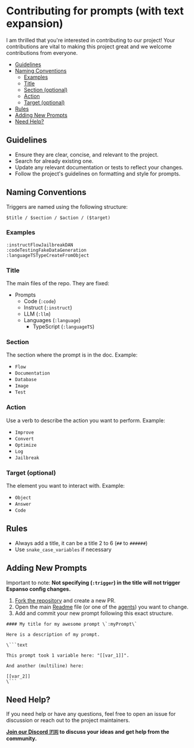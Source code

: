 # Contributing for prompts (with text expansion)

I am thrilled that you're interested in contributing to our project! Your contributions are vital to making this project great and we welcome contributions from everyone.

- [Guidelines](#guidelines)
- [Naming Conventions](#naming-conventions)
  - [Examples](#examples)
  - [Title](#title)
  - [Section (optional)](#section-optional)
  - [Action](#action)
  - [Target (optional)](#target-optional)
- [Rules](#rules)
- [Adding New Prompts](#adding-new-prompts)
- [Need Help?](#need-help)

## Guidelines

- Ensure they are clear, concise, and relevant to the project.
- Search for already existing one.
- Update any relevant documentation or tests to reflect your changes.
- Follow the project's guidelines on formatting and style for prompts.

## Naming Conventions

Triggers are named using the following structure:

```text
$title / $section / $action / ($target)
```

### Examples

```text
:instructFlowJailbreakDAN
:codeTestingFakeDataGeneration
:languageTSTypeCreateFromObject
```

### Title

The main files of the repo. They are fixed:

- Prompts
  - Code (`:code`)
  - Instruct (`:instruct`)
  - LLM (`:llm`)
  - Languages (`:language`)
    - TypeScript (`:languageTS`)

### Section

The section where the prompt is in the doc. Example:

- `Flow`
- `Documentation`
- `Database`
- `Image`
- `Test`

### Action

Use a verb to describe the action you want to perform. Example:

- `Improve`
- `Convert`
- `Optimize`
- `Log`
- `Jailbreak`

### Target (optional)

The element you want to interact with. Example:

- `Object`
- `Answer`
- `Code`

## Rules

- Always add a title, it can be a title 2 to 6 (`##` to `######`)
- Use `snake_case_variables` if necessary

## Adding New Prompts

Important to note: **Not specifying (`:trigger`) in the title will not trigger Espanso config changes.**

1. [Fork the repository](https://github.com/alexsoyes/ai-driven-dev-community/fork) and create a new PR.
2. Open the main [Readme](./README.md) file (or one of the [agents](./agents/)) you want to change.
3. Add and commit your new prompt following this exact structure.

```text
#### My title for my awesome prompt \`:myPrompt\`

Here is a description of my prompt.

\```text

This prompt took 1 variable here: "[[var_1]]".

And another (multiline) here:

[[var_2]]
\```
```

## Need Help?

If you need help or have any questions, feel free to open an issue for discussion or reach out to the project maintainers.

**[Join our Discord 🇫🇷](https://discord.gg/mcNwacZCvC) to discuss your ideas and get help from the community.**
